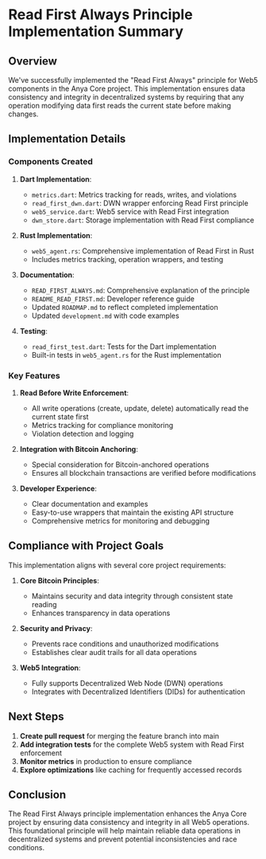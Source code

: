 # Read First Always Principle Implementation Summary

## Overview

We've successfully implemented the "Read First Always" principle for Web5 components in the Anya Core project. This implementation ensures data consistency and integrity in decentralized systems by requiring that any operation modifying data first reads the current state before making changes.

## Implementation Details

### Components Created

1. **Dart Implementation**:
   - `metrics.dart`: Metrics tracking for reads, writes, and violations
   - `read_first_dwn.dart`: DWN wrapper enforcing Read First principle
   - `web5_service.dart`: Web5 service with Read First integration
   - `dwn_store.dart`: Storage implementation with Read First compliance

2. **Rust Implementation**:
   - `web5_agent.rs`: Comprehensive implementation of Read First in Rust
   - Includes metrics tracking, operation wrappers, and testing

3. **Documentation**:
   - `READ_FIRST_ALWAYS.md`: Comprehensive explanation of the principle
   - `README_READ_FIRST.md`: Developer reference guide
   - Updated `ROADMAP.md` to reflect completed implementation
   - Updated `development.md` with code examples

4. **Testing**:
   - `read_first_test.dart`: Tests for the Dart implementation
   - Built-in tests in `web5_agent.rs` for the Rust implementation

### Key Features

1. **Read Before Write Enforcement**:
   - All write operations (create, update, delete) automatically read the current state first
   - Metrics tracking for compliance monitoring
   - Violation detection and logging

2. **Integration with Bitcoin Anchoring**:
   - Special consideration for Bitcoin-anchored operations
   - Ensures all blockchain transactions are verified before modifications

3. **Developer Experience**:
   - Clear documentation and examples
   - Easy-to-use wrappers that maintain the existing API structure
   - Comprehensive metrics for monitoring and debugging

## Compliance with Project Goals

This implementation aligns with several core project requirements:

1. **Core Bitcoin Principles**:
   - Maintains security and data integrity through consistent state reading
   - Enhances transparency in data operations

2. **Security and Privacy**:
   - Prevents race conditions and unauthorized modifications
   - Establishes clear audit trails for all data operations

3. **Web5 Integration**:
   - Fully supports Decentralized Web Node (DWN) operations
   - Integrates with Decentralized Identifiers (DIDs) for authentication

## Next Steps

1. **Create pull request** for merging the feature branch into main
2. **Add integration tests** for the complete Web5 system with Read First enforcement
3. **Monitor metrics** in production to ensure compliance
4. **Explore optimizations** like caching for frequently accessed records

## Conclusion

The Read First Always principle implementation enhances the Anya Core project by ensuring data consistency and integrity in all Web5 operations. This foundational principle will help maintain reliable data operations in decentralized systems and prevent potential inconsistencies and race conditions.
